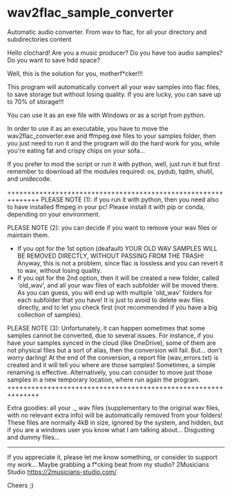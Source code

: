 # wav2flac_sample_converter
 Automatic audio converter. From wav to flac, for all your directory and subdirectories content

Hello clochard!
Are you a music producer? 
Do you have too audio samples? 
Do you want to save hdd space? 

Well, this is the solution for you, motherf*cker!!!

This program will automatically convert all your wav samples into flac files, to save storage but without losing quality. 
If you are lucky, you can save up to 70% of storage!!!

You can use it as an exe file with Windows or as a script from python.

In order to use it as an executable, you have to move the wav2flac_converter.exe and ffmpeg.exe files to your samples folder, then you just need to run it and the program will do the hard work for you, while you're eating fat and crispy chips on your sofa...

If you prefer to mod the script or run it with python, well, just run it but first remember to download all the modules required: os, pydub, tqdm, shutil, and unidecode. 

++++++++++++++++++++++++++++++++++++++++++++++++++++++++++++++
PLEASE NOTE (1): if you run it with python, then you need also to have installed ffmpeg in your pc! Please install it with pip or conda, depending on your environment.

PLEASE NOTE (2): you can decide if you want to remove your wav files or maintain them. 
- If you opt for the 1st option (deafault) YOUR OLD WAV SAMPLES WILL BE REMOVED DIRECTLY, WITHOUT PASSING FROM THE TRASH! 
Anyway, this is not a problem, since flac is lossless and you can revert it to wav, without losing quality. 
- If you opt for the 2nd option, then it will be created a new folder, called 'old_wav', and all your wav files of each subfolder will be moved there. 
As you can guess, you will end up with multiple 'old_wav' folders for each subfolder that you have! 
It is just to avoid to delete wav files directly, and to let you check first (not recommended if you have a big collection of samples).

PLEASE NOTE (3): Unfortunately, it can happen sometimes that some samples cannot be converted, due to several issues.
For instance, if you have your samples synced in the cloud (like OneDrive), some of them are not physical files but a sort of alias, then the conversion will fail.
But... don't worry darling! At the end of the conversion, a report file (wav_errors.txt) is created and it will tell you where are those samples! Sometimes, a simple renaming is effective. Alternatively, you can consider to move just those samples in a new temporary location, where run again the program.
++++++++++++++++++++++++++++++++++++++++++++++++++++++++++++++

Extra goodies: all your ._ wav files (supplementary to the original wav files, with no relevant extra info) will be automatically removed from your folders! 
These files are normally 4kB in size, ignored by the system, and hidden, but if you are a windows user you know what I am talking about... Disgusting and dummy files...

______________________________________________________________
If you appreciate it, please let me know something, or consider to support my work... 
Maybe grabbing a f*cking beat from my studio?
2Musicians Studio 
https://2musicians-studio.com/

Cheers ;)
